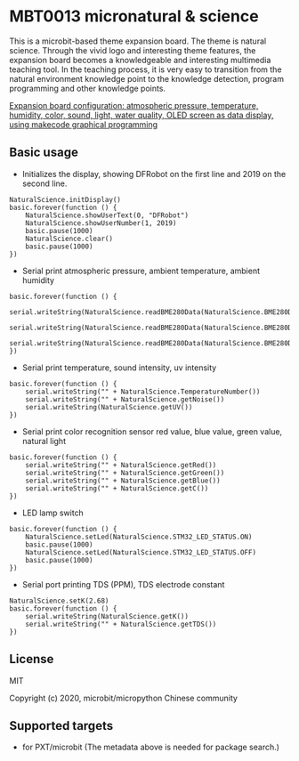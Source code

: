 # MBT0013 micronatural & science 

This is a microbit-based theme expansion board. The theme is natural science. Through the vivid logo and interesting theme features, the expansion board becomes a knowledgeable and interesting multimedia teaching tool. In the teaching process, it is very easy to transition from the natural environment knowledge point to the knowledge detection, program programming and other knowledge points.

[Expansion board configuration: atmospheric pressure, temperature, humidity, color, sound, light, water quality, OLED screen as data display, using makecode graphical programming](https://www.dfrobot.com/product-1948.html?search=MBT0013&description=true)


## Basic usage

* Initializes the display, showing DFRobot on the first line and 2019 on the second line.

```blocks
NaturalScience.initDisplay()
basic.forever(function () {
    NaturalScience.showUserText(0, "DFRobot")
    NaturalScience.showUserNumber(1, 2019)
    basic.pause(1000)
    NaturalScience.clear()
    basic.pause(1000)
})
```

* Serial print atmospheric pressure, ambient temperature, ambient humidity

```blocks
basic.forever(function () {
    serial.writeString(NaturalScience.readBME280Data(NaturalScience.BME280Data.Pressure))
    serial.writeString(NaturalScience.readBME280Data(NaturalScience.BME280Data.Temperature))
    serial.writeString(NaturalScience.readBME280Data(NaturalScience.BME280Data.Humidity))
})

```

* Serial print temperature, sound intensity, uv intensity
```blocks
basic.forever(function () {
    serial.writeString("" + NaturalScience.TemperatureNumber())
    serial.writeString("" + NaturalScience.getNoise())
    serial.writeString(NaturalScience.getUV())
})
```

* Serial print color recognition sensor red value, blue value, green value, natural light

```blocks
basic.forever(function () {
    serial.writeString("" + NaturalScience.getRed())
    serial.writeString("" + NaturalScience.getGreen())
    serial.writeString("" + NaturalScience.getBlue())
    serial.writeString("" + NaturalScience.getC())
})
```

* LED lamp switch

```blocks
basic.forever(function () {
    NaturalScience.setLed(NaturalScience.STM32_LED_STATUS.ON)
    basic.pause(1000)
    NaturalScience.setLed(NaturalScience.STM32_LED_STATUS.OFF)
    basic.pause(1000)
})
```

* Serial port printing TDS (PPM), TDS electrode constant

```blocks
NaturalScience.setK(2.68)
basic.forever(function () {
    serial.writeString(NaturalScience.getK())
    serial.writeString("" + NaturalScience.getTDS())
})
```

## License

MIT

Copyright (c) 2020, microbit/micropython Chinese community  


## Supported targets

* for PXT/microbit
(The metadata above is needed for package search.)


